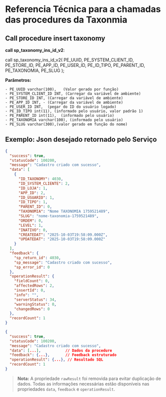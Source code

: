 # Referencia Técnica para a chamadas das procedures da Taxonmia

## Call procedure insert taxonomy


 **call sp_taxonomy_ins_id_v2**:

call sp_taxonomy_ins_id_v2(
				PE_UUID, 
				PE_SYSTEM_CLIENT_ID, 
				PE_STORE_ID,
				PE_APP_ID,
				PE_USER_ID, 
				PE_ID_TIPO,
				PE_PARENT_ID,
				PE_TAXONOMIA,
				PE_SLUG
			);

**Parâmetros:**

	- PE_UUID varchar(100),   (Valor gerado por função)
	- PE_SYSTEM_CLIENT_ID INT, (Carregar da variável de ambiente)
	- PE_STORE_ID INT, (Carregar da variável de ambiente)
	- PE_APP_ID INT, - (Carregar da variável de ambiente)
	- PE_USER_ID INT,  (pegar do ID do usuário logado)
	- PE_ID_TIPO int(11), (informado pelo usuário, valor padrão 1)
	- PE_PARENT_ID int(11),  (informado pelo usuário)
	- PE_TAXONOMIA varchar(100), (informado pelo usuário)
	- PE_SLUG varchar(300),(valor gerado em função do nome)



## Exemplo: Json desejado retornado pelo Serviço

```json
{
  "success": true,
  "statusCode": 100200,
  "message": "Cadastro criado com sucesso",
  "data": [
    {
      "ID_TAXONOMY": 4030,
      "ID_SYSTEM_CLIENTE": 2,
      "ID_LOJA": 1,
      "APP_ID": 2,
      "ID_USUARIO": 1,
      "ID_TIPO": 1,
      "PARENT_ID": 0,
      "TAXONOMIA": "Nome TAXONOMIA 1759521489",
      "SLUG": "nome-taxonomia-1759521489",
      "ORDEM": 0,
      "LEVEL": 1,
      "INATIVO": 0,
      "CREATEDAT": "2025-10-03T19:58:09.000Z",
      "UPDATEDAT": "2025-10-03T19:58:09.000Z"
    }
  ],
  "feedback": {
    "sp_return_id": 4030,
    "sp_message": "Cadastro criado com sucesso",
    "sp_error_id": 0
  },
  "operationResult": {
    "fieldCount": 0,
    "affectedRows": 2,
    "insertId": 0,
    "info": "",
    "serverStatus": 34,
    "warningStatus": 0,
    "changedRows": 0
  },
  "recordCount": 1
}
```
```json
{
  "success": true,
  "statusCode": 100200,
  "message": "Cadastro criado com sucesso",
  "data": [...],           // Dados da procedure
  "feedback": {...},       // Feedback estruturado
  "operationResult": {...}, // Resultado SQL
  "recordCount": 1
}

```

> **Nota:** A propriedade `rawResult` foi removida para evitar duplicação de dados. Todas as informações necessárias estão disponíveis nas propriedades `data`, `feedback` e `operationResult`.
